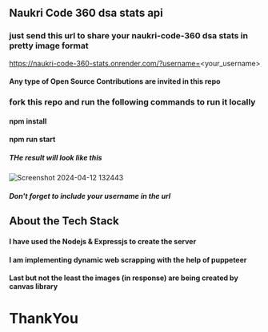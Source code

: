 ## Naukri Code 360 dsa stats api

### just send this url to share your naukri-code-360 dsa stats in pretty image format
https://naukri-code-360-stats.onrender.com/?username=<your_username>

#### Any type of Open Source Contributions are invited in this repo

### fork this repo and run the following commands to run it locally

#### npm install
#### npm run start


##### THe result will look like this
![Screenshot 2024-04-12 132443](https://github.com/yashpal-puri/naukri_code_360_stats/assets/122187543/8ef78bf9-bc54-4e87-ae12-8405dc5ca77c)


##### Don't forget to include your username in the url

## About the Tech Stack

#### I have used the Nodejs & Expressjs to create the server
#### I am implementing dynamic web scrapping with the help of puppeteer 
#### Last but not the least the images (in response) are being created by canvas library


# ThankYou 
